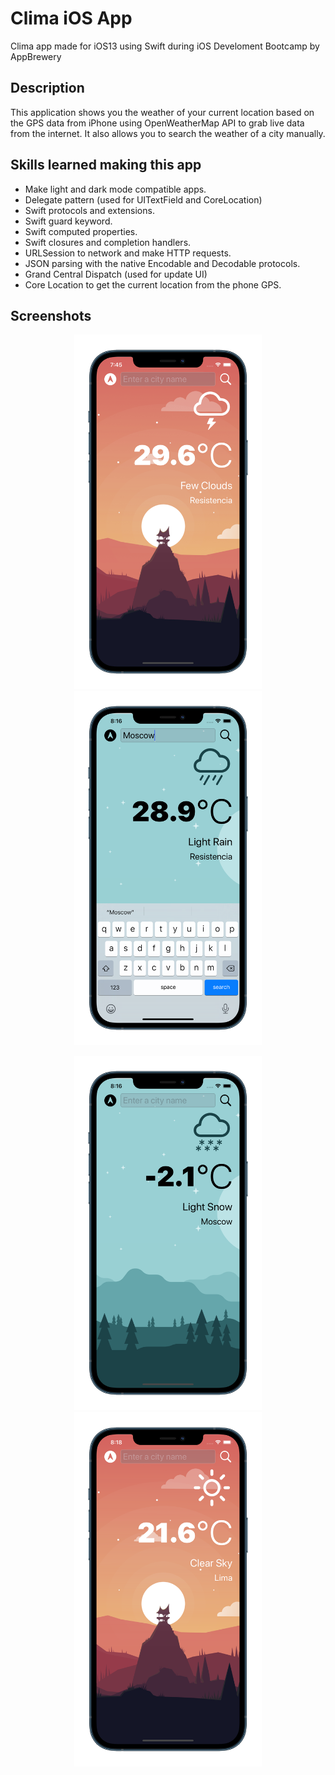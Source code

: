 # Clima iOS App

Clima app made for iOS13 using Swift during iOS Develoment Bootcamp by AppBrewery

## Description

This application shows you the weather of your current location based on the GPS data from iPhone using  OpenWeatherMap API to grab live data from the internet. It also allows you to search the weather of a city manually. 

## Skills learned making this app

* Make light and dark mode compatible apps.
* Delegate pattern (used for UITextField and CoreLocation)
* Swift protocols and extensions.
* Swift guard keyword. 
* Swift computed properties.
* Swift closures and completion handlers.
* URLSession to network and make HTTP requests.
* JSON parsing with the native Encodable and Decodable protocols.
* Grand Central Dispatch (used for update UI)
* Core Location to get the current location from the phone GPS.

## Screenshots

<p align="center">
    <img src="Screenshots/current_location_resistencia.png" width="300">
    <img src="Screenshots/manual_search_moscow.png" width="300">
</p>

<p align="center">
    <img src="Screenshots/current_weather_moscow.png" width="300">
    <img src="Screenshots/lima_dark_mode.png" width="300">
</p>
